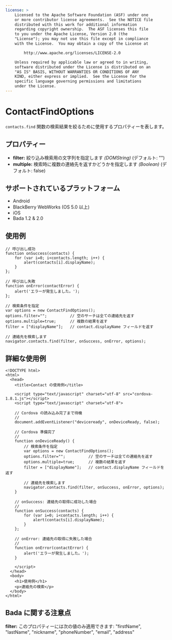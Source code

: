 ```yaml
---
license: >
    Licensed to the Apache Software Foundation (ASF) under one
    or more contributor license agreements.  See the NOTICE file
    distributed with this work for additional information
    regarding copyright ownership.  The ASF licenses this file
    to you under the Apache License, Version 2.0 (the
    "License"); you may not use this file except in compliance
    with the License.  You may obtain a copy of the License at

        http://www.apache.org/licenses/LICENSE-2.0

    Unless required by applicable law or agreed to in writing,
    software distributed under the License is distributed on an
    "AS IS" BASIS, WITHOUT WARRANTIES OR CONDITIONS OF ANY
    KIND, either express or implied.  See the License for the
    specific language governing permissions and limitations
    under the License.
---
```


ContactFindOptions
==================

`contacts.find` 関数の検索結果を絞るために使用するプロパティーを表します。

プロパティー
----------

- __filter:__ 絞り込み検索用の文字列を指定します _(DOMString)_ (デフォルト: "")
- __multiple:__ 検索時に複数の連絡先を返すかどうかを指定します _(Boolean)_ (デフォルト: false)


サポートされているプラットフォーム
-------------------

- Android
- BlackBerry WebWorks (OS 5.0 以上)
- iOS
- Bada 1.2 & 2.0

使用例
-------------

    // 呼び出し成功
    function onSuccess(contacts) {
        for (var i=0; i<contacts.length; i++) {
            alert(contacts[i].displayName);
        }
    };

    // 呼び出し失敗
    function onError(contactError) {
        alert('エラーが発生しました。');
    };

    // 検索条件を指定
    var options = new ContactFindOptions();
    options.filter="";          // 空のサーチは全ての連絡先を返す
    options.multiple=true;      // 複数の結果を返す
    filter = ["displayName"];   // contact.displayName フィールドを返す

    // 連絡先を検索します
    navigator.contacts.find(filter, onSuccess, onError, options);

詳細な使用例
------------

    <!DOCTYPE html>
    <html>
      <head>
        <title>Contact の使用例</title>

        <script type="text/javascript" charset="utf-8" src="cordova-1.8.1.js"></script>
        <script type="text/javascript" charset="utf-8">

        // Cordova の読み込み完了まで待機
        //
        document.addEventListener("deviceready", onDeviceReady, false);

        // Cordova 準備完了
        //
        function onDeviceReady() {
            // 検索条件を指定
            var options = new ContactFindOptions();
            options.filter="";          // 空のサーチは全ての連絡先を返す
            options.multiple=true;      // 複数の結果を返す
            filter = ["displayName"];   // contact.displayName フィールドを返す

            // 連絡先を検索します
            navigator.contacts.find(filter, onSuccess, onError, options);
        }

        // onSuccess: 連絡先の取得に成功した場合
        //
        function onSuccess(contacts) {
            for (var i=0; i<contacts.length; i++) {
                alert(contacts[i].displayName);
            }
        };

        // onError: 連絡先の取得に失敗した場合
        //
        function onError(contactError) {
            alert('エラーが発生しました。');
        }

        </script>
      </head>
      <body>
        <h1>使用例</h1>
        <p>連絡先の検索</p>
      </body>
    </html>

Bada に関する注意点
-----------
__filter:__ このプロパティーには次の値のみ適用できます: "firstName", "lastName", "nickname", "phoneNumber", "email", "address"
